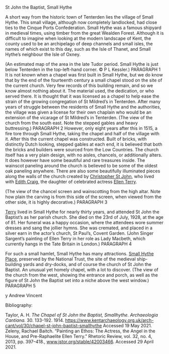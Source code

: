 St John the Baptist, Small Hythe

A short way from the historic town of Tenterden lies the village of Small Hythe.  This small village, although now completely landlocked, had close ties to the Cinque Ports Confederation. Small Hythe was a famous shipyard in medieval times, using timber from the great Wealden Forest. Although it is difficult to imagine when looking at the modern landscape of Kent, the county used to be an archipelago of deep channels and small isles, the names of which exist to this day, such as the Isle of Thanet, and Small Hythe’s neighbour the Isle of Oxney. 
 
(An estimated map of the area in the late Tudor period. Small Hythe is just below Tenterden in the top-left-hand corner. © P L Kessler.) PARAGRAPH 1
It is not known when a chapel was first built in Small Hythe, but we do know that by the end of the fourteenth century a small chapel stood on the site of the current church. Very few records of this building remain, and so we know almost nothing about it. The material used, the dedication, or who served there. It is thought that it was licensed as a chapel to help ease the strain of the growing congregation of St Mildred’s in Tenterden. After many years of struggle between the residents of Small Hythe and the authorities, the village was given a license for their own chaplain who would be an extension of the vicarage of St Mildred’s in Tenterden. 
 (The view of the church from the south east. Note the stepped gables and heavy buttressing.) PARAGRAPH 2
However, only eight years after this in 1515, a fire tore through Small Hythe, taking the chapel and half of the village with it. After this the current chapel was constructed. Built of bricks, with distinctly Dutch looking, stepped gables at each end, it is believed that both the bricks and builders were sourced from the Low Countries. The church itself has a very plain design, with no aisles, chancels, or additionally alters. It does however have some beautiful and rare treasures inside. The wainscot paneling around the church is believed to be some of the oldest oak paneling anywhere. There are also some beautifully illuminated pieces along the walls of the church created by [Christopher St John](/20c/20c-st-john-biography), who lived with [Edith Craig](/20c/20c-craig-biography), the daughter of celebrated actress [Ellen Terry](/20c/20c-terry-biography). 

 (The view of the chancel screen and wainscotting from the high altar. Note how plain the carving is from this side of the screen, when viewed from the other side, it is highly decorative.) PARAGRAPH 3

[Terry](/20c/20c-terry-biography) lived in Small Hythe for nearly thirty years, and attended St John the Baptist’s as her parish church. She died on the 23rd of July, 1928, at the age of 81. Her funeral was a happy occasion, where the attendees wore summer dresses and sang the jollier hymns. She was cremated, and placed in a silver earn in the actor’s church, St Paul’s, Covent Garden.
 (John Singer Sargent’s painting of Ellen Terry in her role as Lady Macbeth, which currently hangs in the Tate Britain in London.) PARAGRAPH 4

For such a small hamlet, Small Hythe has many attractions. [Small Hythe Place](https://www.nationaltrust.org.uk/smallhythe-place), preserved by the National Trust, the site of the medieval ship-building yards and dry-docks, and of course the church of St John the Baptist. An unusual yet homely chapel, with a lot to discover. 
 (The view of the church from the west, showing the entrance and porch, as well as the figure of St John the Baptist set into a niche above the west window.) PARAGRAPH 5


y Andrew Vincent

Bibliography:

Taylor, A. H. _The Chapel of St John the Baptist, Smallhythe. Archaeologia Cantiana._ 30. 133-192. 1914. https://www.kentarchaeology.org.uk/arch-cant/vol/30/chapel-st-john-baptist-smallhythe Accessed 19 May 2021.
Zeleny, Rachael Baitch. “Painting an Ethos: The Actress, the Angel in the House, and Pre-Raphaelite Ellen Terry.” Rhetoric Review, vol. 32, no. 4, 2013, pp. 397–418., www.jstor.org/stable/42003466. Accessed 29 April 2021.
